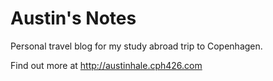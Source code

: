 # Austin's Notes
Personal travel blog for my study abroad trip to Copenhagen.

Find out more at http://austinhale.cph426.com
